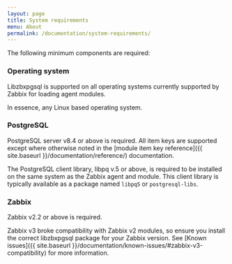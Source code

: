 ```yaml
---
layout: page
title: System requirements
menu: About
permalink: /documentation/system-requirements/
---
```


The following minimum components are required:

### Operating system

Libzbxpgsql is supported on all operating systems currently supported by Zabbix
for loading agent modules.

In essence, any Linux based operating system.

### PostgreSQL

PostgreSQL server v8.4 or above is required. All item keys are supported except
where otherwise noted in the
[module item key reference]({{ site.baseurl }}/documentation/reference/)
documentation.

The PostgreSQL client library, libpq v.5 or above, is required to be installed
on the same system as the Zabbix agent and module. This client library is
typically available as a package named `libpq5` or `postgresql-libs`.

### Zabbix

Zabbix v2.2 or above is required.

Zabbix v3 broke compatibility with Zabbix v2 modules, so ensure you install the
correct libzbxpgsql package for your Zabbix version. See
[Known issues]({{ site.baseurl }}/documentation/known-issues/#zabbix-v3-compatibility)
for more information.
